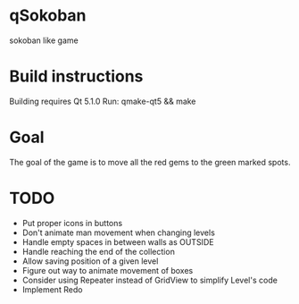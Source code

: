 qSokoban
========
sokoban like game

Build instructions
==================
Building requires Qt 5.1.0
Run:
qmake-qt5 && make

Goal
====
The goal of the game is to move all the red gems to the green marked spots.

TODO
====
 * Put proper icons in buttons
 * Don't animate man movement when changing levels
 * Handle empty spaces in between walls as OUTSIDE
 * Handle reaching the end of the collection
 * Allow saving position of a given level
 * Figure out way to animate movement of boxes
 * Consider using Repeater instead of GridView to simplify Level's code
 * Implement Redo
